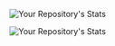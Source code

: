 
![Your Repository's Stats](https://github-readme-stats.vercel.app/api?username=aswin888&show_icons=true)

![Your Repository's Stats](https://github-readme-stats.vercel.app/api/top-langs/?username=aswin888&theme=blue-green)

